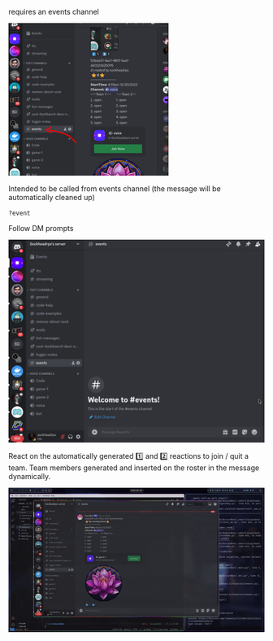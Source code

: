 requires an events channel

![events](events.png)

Intended to be called from events channel (the message will be automatically cleaned up)
```
?event
```

Follow DM prompts

![Animated GIF](preview.gif)

React on the automatically generated :one: and :two: reactions to join / quit a team. Team members generated and inserted on the roster in the message dynamically.

![Animated GIF](readme.gif)
